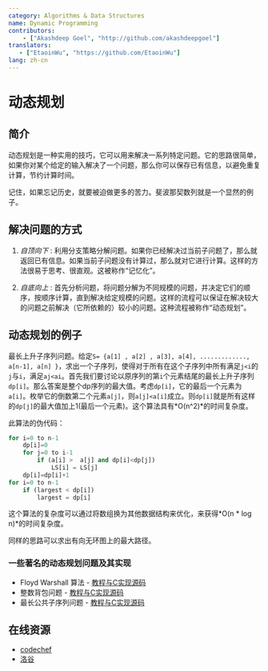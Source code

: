 ```yaml
---
category: Algorithms & Data Structures
name: Dynamic Programming
contributors:
    - ["Akashdeep Goel", "http://github.com/akashdeepgoel"]
translators:
   - ["EtaoinWu", "https://github.com/EtaoinWu"]
lang: zh-cn
---
```


# 动态规划

## 简介

动态规划是一种实用的技巧，它可以用来解决一系列特定问题。它的思路很简单，如果你对某个给定的输入解决了一个问题，那么你可以保存已有信息，以避免重复计算，节约计算时间。

记住，如果忘记历史，就要被迫做更多的苦力。斐波那契数列就是一个显然的例子。

## 解决问题的方式

1. *自顶向下* : 利用分支策略分解问题。如果你已经解决过当前子问题了，那么就返回已有信息。如果当前子问题没有计算过，那么就对它进行计算。这样的方法很易于思考、很直观。这被称作“记忆化”。

2. *自底向上* : 首先分析问题，将问题分解为不同规模的问题，并决定它们的顺序，按顺序计算，直到解决给定规模的问题。这样的流程可以保证在解决较大的问题之前解决（它所依赖的）较小的问题。这种流程被称作“动态规划”。

## 动态规划的例子

最长上升子序列问题。给定`S= {a[1] , a[2] , a[3], a[4], ............., a[n-1], a[n] }`，求出一个子序列，使得对于所有在这个子序列中所有满足`j<i`的`j`与`i`，满足`aj<ai`。首先我们要讨论以原序列的第`i`个元素结尾的最长上升子序列`dp[i]`。那么答案是整个dp序列的最大值。考虑`dp[i]`，它的最后一个元素为`a[i]`。枚举它的倒数第二个元素`a[j]`，则`a[j]<a[i]`成立。则`dp[i]`就是所有这样的`dp[j]`的最大值加上1(最后一个元素)。这个算法具有*O(n^2)*的时间复杂度。

此算法的伪代码：

```python
for i=0 to n-1
    dp[i]=0
    for j=0 to i-1
        if (a[i] >  a[j] and dp[i]<dp[j])
            LS[i] = LS[j]
	dp[i]=dp[i]+1
for i=0 to n-1
    if (largest < dp[i])
		largest = dp[i]
```

这个算法的复杂度可以通过将数组换为其他数据结构来优化，来获得*O(n * log n)*的时间复杂度。

同样的思路可以求出有向无环图上的最大路径。

### 一些著名的动态规划问题及其实现

- Floyd Warshall 算法 - [教程与C实现源码](http://www.thelearningpoint.net/computer-science/algorithms-all-to-all-shortest-paths-in-graphs---floyd-warshall-algorithm-with-c-program-source-code)
- 整数背包问题 - [教程与C实现源码](http://www.thelearningpoint.net/computer-science/algorithms-dynamic-programming---the-integer-knapsack-problem)
- 最长公共子序列问题 - [教程与C实现源码](http://www.thelearningpoint.net/computer-science/algorithms-dynamic-programming---longest-common-subsequence)

## 在线资源

* [codechef](https://www.codechef.com/wiki/tutorial-dynamic-programming)
* [洛谷](https://www.luogu.org/problem/lists?name=&orderitem=pid&tag=3)
